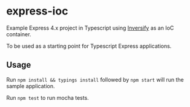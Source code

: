 # express-ioc
Example Express 4.x project in Typescript using [Inversify](https://github.com/inversify/InversifyJS) as an IoC container.

To be used as a starting point for Typescript Express applications.

## Usage
Run `npm install && typings install` followed by `npm start` will run the sample application.

Run `npm test` to run mocha tests.
